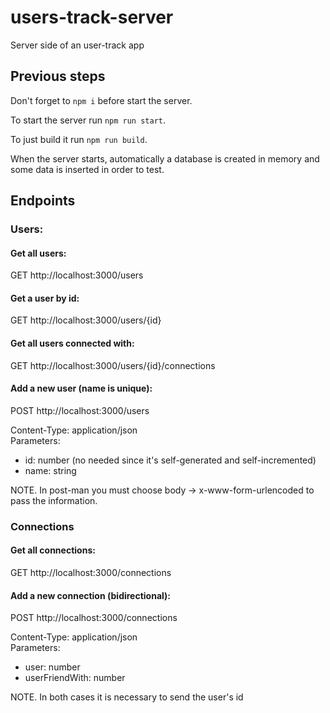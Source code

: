 # users-track-server
Server side of an user-track app

## Previous steps
Don't forget to `npm i` before start the server.

To start the server run `npm run start`.

To just build it run `npm run build`.

When the server starts, automatically a database is created in memory and some data is inserted in order to test.

## Endpoints

### Users:
#### Get all users:
  GET http://localhost:3000/users

#### Get a user by id:
GET http://localhost:3000/users/{id}

#### Get all users connected with:
GET http://localhost:3000/users/{id}/connections


#### Add a new user (name is unique):
POST http://localhost:3000/users

Content-Type: application/json  
Parameters:
* id: number (no needed since it's self-generated and self-incremented)
* name: string

NOTE.
In post-man you must choose body -> x-www-form-urlencoded to pass the information.

### Connections
#### Get all connections:
GET http://localhost:3000/connections

#### Add a new connection (bidirectional):
POST http://localhost:3000/connections

Content-Type: application/json  
Parameters:
* user: number
* userFriendWith: number

NOTE.
In both cases it is necessary to send the user's id
